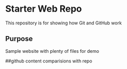 # Starter Web Repo

This repository is for showing how Git and GitHub work

## Purpose

Sample website with plenty of files for demo

##github content
comparisions with repo